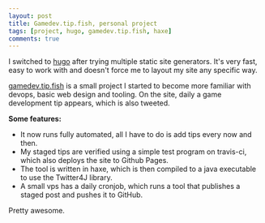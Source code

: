 ```yaml
---
layout: post
title: Gamedev.tip.fish, personal project
tags: [project, hugo, gamedev.tip.fish, haxe]
comments: true
---
```


I switched to [hugo](http://gohugo.io) after trying multiple static site generators. It's very fast, easy to work with and doesn't force me to layout my site any specific way.

[gamedev.tip.fish](http://gamedev.tip.fish) is a small project I started to become more familiar with devops, basic web design and tooling. On the site, daily a game development tip appears, which is also tweeted.


**Some features:**

* It now runs fully automated, all I have to do is add tips every now and then. 
* My staged tips are verified using a simple test program on travis-ci, which also deploys the site to Github Pages. 
* The tool is written in haxe, which is then compiled to a java executable to use the Twitter4J library.
* A small vps has a daily cronjob, which runs a tool that publishes a staged post and pushes it to GitHub.

Pretty awesome.